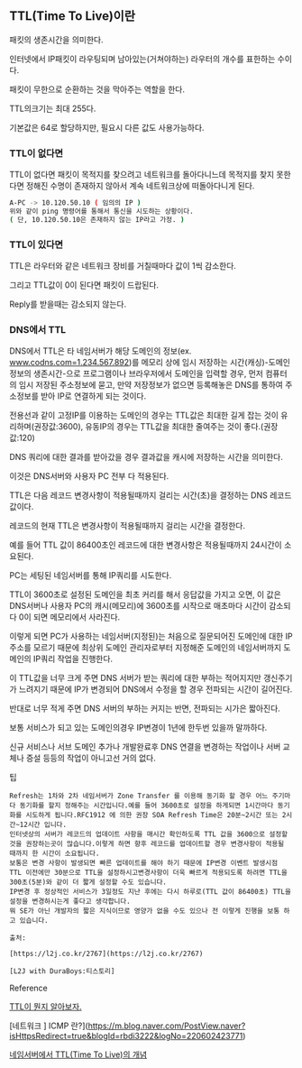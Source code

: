## TTL(Time To Live)이란

패킷의 생존시간을 의미한다.

인터넷에서 IP패킷이 라우팅되며 남아있는(거쳐야하는) 라우터의 개수를 표한하는 수이다.

패킷이 무한으로 순환하는 것을 막아주는 역할을 한다.

TTL의크기는 최대 255다.

기본값은 64로 할당하지만, 필요시 다른 값도 사용가능하다.

### TTL이 없다면

TTL이 없다면 패킷이 목적지를 찾으려고 네트워크를 돌아다니느데 목적지를 찾지 못한다면 정해진 수명이 존재하지 않아서 계속 네트워크상에 떠돌아다니게 된다.

```bash
A-PC -> 10.120.50.10 ( 임의의 IP )
위와 같이 ping 명령어를 통해서 통신을 시도하는 상황이다.
( 단, 10.120.50.10은 존재하지 않는 IP라고 가정. )
```

### TTL이 있다면

TTL은 라우터와 같은 네트워크 장비를 거칠때마다 값이 1씩 감소한다.

그리고 TTL값이 0이 된다면 패킷이 드랍된다.

Reply를 받을때는 감소되지 않는다.

### DNS에서 TTL

DNS에서 TTL은 타 네임서버가 해당 도메인의 정보(ex. www.codns.com=1.234.567.892)를 메모리 상에 임시 저장하는 시간(캐싱)-도메인 정보의 생존시간-으로 프로그램이나 브라우저에서 도메인을 입력할 경우, 먼저 컴퓨터의 임시 저장된 주소정보에 묻고, 만약 저장정보가 없으면 등록해놓은 DNS를 통하여 주소정보를 받아 IP로 연결하게 되는 것이다.

전용선과 같이 고정IP를 이용하는 도메인의 경우는 TTL값은 최대한 길게 잡는 것이 유리하며(권장값:3600), 유동IP의 경우는 TTL값을 최대한 줄여주는 것이 좋다.(권장값:120)

DNS 쿼리에 대한 결과를 받아갔을 경우 결과값을 캐시에 저장하는 시간을 의미한다.

이것은 DNS서버와 사용자 PC 전부 다 적용된다.

TTL은 다음 레코드 변경사항이 적용될때까지 걸리는 시간(초)을 결정하는 DNS 레코드 값이다.

레코드의 현재 TTL은 변경사항이 적용될때까지 걸리는 시간을 결정한다.

예를 들어 TTL 값이 86400초인 레코드에 대한 변경사항은 적용될때까지 24시간이 소요된다.

PC는 세팅된 네임서버를 통해 IP쿼리를 시도한다.

TTL이 3600초로 설정된 도메인을 최초 커리를 해서 응답값을 가지고 오면, 이 값은 DNS서버나 사용자 PC의 캐시(메모리)에 3600초를 시작으로 매초마다 시간이 감소되다 0이 되면 메모리에서 사라진다.

이렇게 되면 PC가 사용하는 네임서버(지정된)는 처음으로 질문되어진 도메인에 대한 IP주소를 모르기 때문에 최상위 도메인 관리자로부터 지정해준 도메인의 네임서버까지 도메인의 IP쿼리 작업을 진행한다.

이 TTL값을 너무 크게 주면 DNS 서버가 받는 쿼리에 대한 부하는 적어지지만 갱신주기가 느려지기 때문에 IP가 변경되어 DNS에서 수정을 할 경우 전파되는 시간이 길어진다.

반대로 너무 적게 주면 DNS 서버의 부하는 커지는 반면, 전파되는 시가은 짧아진다.

보통 서비스가 되고 있는 도메인의경우 IP변경이 1년에 한두번 있을까 말까하다.

신규 서비스나 서브 도메인 추가나 개발완료후 DNS 연결을 변경하는 작업이나 서버 교체나 증설 등등의 작업이 아니고선 거의 없다.

팁

```
Refresh는 1차와 2차 네임서버가 Zone Transfer 를 이용해 동기화 할 경우 어느 주기마다 동기화를 할지 정해주는 시간입니다.예를 들어 3600초로 설정을 하게되면 1시간마다 동기화를 시도하게 됩니다.RFC1912 에 의한 권장 SOA Refresh Time은 20분~2시간 또는 2시간~12시간 입니다.
인터넷상의 서버가 레코드의 업데이트 사항을 매시간 확인하도록 TTL 값을 3600으로 설정할 것을 권장하는곳이 많습니다.이렇게 하면 향후 레코드를 업데이트할 경우 변경사항이 적용될 때까지 한 시간이 소요됩니다.
보통은 변경 사항이 발생되면 빠른 업데이트를 해야 하기 때문에 IP변경 이벤트 발생시점 TTL 이전에만 30분으로 TTL을 설정하시고변경사항이 더욱 빠르게 적용되도록 하려면 TTL을 300초(5분)와 같이 더 짧게 설정할 수도 있습니다.
IP변경 후 정상적인 서비스가 3일정도 지난 후에는 다시 하루로(TTL 값이 86400초) TTL을 설정을 변경하시는게 좋다고 생각합니다.
뭐 SE가 아닌 개발자의 짧은 지식이므로 영양가 없을 수도 있으나 전 이렇게 진행을 보통 하고 있습니다.

출처:

[https://l2j.co.kr/2767](https://l2j.co.kr/2767)

[L2J with DuraBoys:티스토리]
```

Reference

[TTL이 뭔지 알아보자.](https://velog.io/@rkadl9999/TTL%EC%9D%B4-%EB%AD%94%EC%A7%80-%EC%95%8C%EC%95%84%EB%B3%B4%EC%9E%90)

[네트워크 ] ICMP 란?](https://m.blog.naver.com/PostView.naver?isHttpsRedirect=true&blogId=rbdi3222&logNo=220602423771)

[네임서버에서 TTL(Time To Live)의 개념](https://l2j.co.kr/2767)

